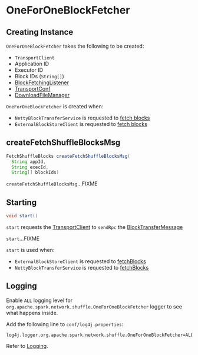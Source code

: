 # OneForOneBlockFetcher

## Creating Instance

`OneForOneBlockFetcher` takes the following to be created:

* <span id="client"> `TransportClient`
* <span id="appId"> Application ID
* <span id="execId"> Executor ID
* <span id="blockIds"> Block IDs (`String[]`)
* <span id="listener"> [BlockFetchingListener](../core/BlockFetchingListener.md)
* <span id="transportConf"> [TransportConf](../network/TransportConf.md)
* <span id="downloadFileManager"> [DownloadFileManager](../shuffle/DownloadFileManager.md)

`OneForOneBlockFetcher` is created when:

* `NettyBlockTransferService` is requested to [fetch blocks](NettyBlockTransferService.md#fetchBlocks)
* `ExternalBlockStoreClient` is requested to [fetch blocks](ExternalBlockStoreClient.md#fetchBlocks)

## <span id="createFetchShuffleBlocksMsg"> createFetchShuffleBlocksMsg

```java
FetchShuffleBlocks createFetchShuffleBlocksMsg(
  String appId,
  String execId,
  String[] blockIds)
```

`createFetchShuffleBlocksMsg`...FIXME

## <span id="start"> Starting

```java
void start()
```

`start` requests the [TransportClient](#client) to `sendRpc` the [BlockTransferMessage](#message)

`start`...FIXME

`start` is used when:

* `ExternalBlockStoreClient` is requested to [fetchBlocks](ExternalBlockStoreClient.md#fetchBlocks)
* `NettyBlockTransferService` is requested to [fetchBlocks](NettyBlockTransferService.md#fetchBlocks)

## Logging

Enable `ALL` logging level for `org.apache.spark.network.shuffle.OneForOneBlockFetcher` logger to see what happens inside.

Add the following line to `conf/log4j.properties`:

```text
log4j.logger.org.apache.spark.network.shuffle.OneForOneBlockFetcher=ALL
```

Refer to [Logging](../spark-logging.md).
